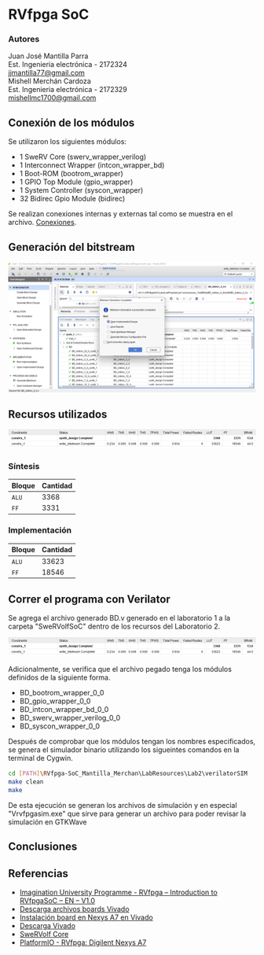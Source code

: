 # RVfpga SoC
### Autores
Juan José Mantilla Parra
<br/>
Est. Ingenieria electrónica - 2172324
<br/>
jjmantilla77@gmail.com
<br/>
Mishell Merchán Cardoza
<br/>
Est. Ingenieria electrónica - 2172329
<br/>
mishellmc1700@gmail.com


## Conexión de los módulos
Se utilizaron los siguientes módulos:

- 1 SweRV Core (swerv_wrapper_verilog)
- 1 Interconnect Wrapper (intcon_wrapper_bd)
- 1 Boot-ROM (bootrom_wrapper)
- 1 GPIO Top Module (gpio_wrapper)
- 1 System Controller (syscon_wrapper)
- 32 Bidirec Gpio Module (bidirec)

Se realizan conexiones internas y externas tal como se muestra en el archivo.
[Conexiones](https://github.com/Merchan00/RVfpga-SoC_Mantilla_Merchan/blob/main/BD.pdf).

## Generación del bitstream
![alt text](https://github.com/Merchan00/RVfpga-SoC_Mantilla_Merchan/blob/main/Bitstream.png)

## Recursos utilizados 
![alt text](https://github.com/Merchan00/RVfpga-SoC_Mantilla_Merchan/blob/main/LUT.png)

### Síntesis 

| Bloque   | Cantidad  |
| -------- | ----------|
| `ALU`    | 3368      |
| `FF`     | 3331      |

### Implementación 

| Bloque   | Cantidad  |
| -------- | ----------|
| `ALU`    | 33623     |
| `FF`     | 18546     |

## Correr el programa con Verilator

Se agrega el archivo generado BD.v generado en el laboratorio 1 a la carpeta "SweRVolfSoC" dentro de los recursos del Laboratorio 2.

![alt text](https://github.com/Merchan00/RVfpga-SoC_Mantilla_Merchan/blob/main/LUT.png)

Adicionalmente, se verifica que el archivo pegado tenga los módulos definidos de la siguiente forma.

- BD_bootrom_wrapper_0_0
- BD_gpio_wrapper_0_0
- BD_intcon_wrapper_bd_0_0
- BD_swerv_wrapper_verilog_0_0
- BD_syscon_wrapper_0_0

Después de comprobar que los módulos tengan los nombres especificados, se genera el simulador binario utilizando los sigueintes comandos en la terminal de Cygwin.

```sh
cd [PATH]\RVfpga-SoC_Mantilla_Merchan\LabResources\Lab2\verilatorSIM
make clean
make
```

De esta ejecución se generan los archivos de simulación y en especial "Vrvfpgasim.exe" que sirve para generar un archivo para poder revisar la simulación en GTKWave

## Conclusiones


## Referencias
- [Imagination University Programme - RVfpga – Introduction to RVfpgaSoC – EN – V1.0](https://university.imgtec.com/resources/download/rvfpgasoc-v1-0/)
- [Descarga archivos boards Vivado](https://digilent.com/reference/programmable-logic/guides/installing-vivado-and-sdk?redirect=1#installing_digilent_board_files)
- [Instalación board en Nexys A7 en Vivado](https://store.digilentinc.com/nexys-a7-fpga-trainer-board-recommended-for-ece-curriculum/)
- [Descarga Vivado](https://www.xilinx.com/support/download/index.html/content/xilinx/en/downloadNav/vivado-design-tools/2019-2.html)
- [SweRVolf Core](https://github.com/chipsalliance/Cores-SweRVolf)
- [PlatformIO - RVfpga: Digilent Nexys A7](https://docs.platformio.org/en/latest/boards/chipsalliance/swervolf_nexys.html)




